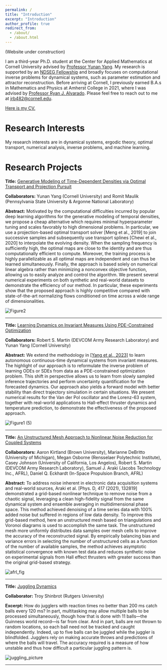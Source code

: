 ```yaml
---
permalink: /
title: "Introduction"
excerpt: "Introduction"
author_profile: true
redirect_from: 
  - /about/
  - /about.html
---
```


(Website under construction)


I am a third-year Ph.D. student at the Center for Applied Mathematics at Cornell University advised by [Professor Yunan Yang](https://as.cornell.edu/people/yunan-yang). My research is supported by an [NDSEG Fellowship](https://ndseg.sysplus.com/) and broadly focuses on computational inverse problems for dynamical systems, such as parameter estimation and attractor reconstruction. Before arriving at Cornell, I previously earned B.A.s in Mathematics and Physics at Amherst College in 2021, where I was advised by [Professor Ryan J. Alvarado](https://www.amherst.edu/people/facstaff/rjalvarado). Please feel free to reach out to me at jrb482@cornell.edu.

[Here is my CV.](https://github.com/jrbotvinick/jrbotvinick.github.io/files/13453717/JBotvinickGreenhouseCV.pdf)


Research Interests
====
My research interests are in dynamical systems, ergodic theory, optimal transport, numerical analysis, inverse problems, and machine learning. 

Research Projects
====

**Title:** [Generative Modeling of Time-Dependent Densities via Optimal Transport and Projection Pursuit](https://pubs.aip.org/aip/cha/article-abstract/33/10/103108/2915710/Generative-modeling-of-time-dependent-densities?redirectedFrom=fulltext)

**Collaborators:** Yunan Yang (Cornell University) and Romit Maulik (Pennsylvania State University & Argonne National Laboratory)

**Abstract:** Motivated by the computational difficulties incurred by popular deep learning algorithms for the
generative modeling of temporal densities, we propose a cheap alternative which requires minimal
hyperparameter tuning and scales favorably to high dimensional problems. In particular, we use
a projection-based optimal transport solver [Meng et al., 2019] to join successive samples and
subsequently use transport splines [Chewi et al., 2020] to interpolate the evolving density. When
the sampling frequency is sufficiently high, the optimal maps are close to the identity and are thus
computationally efficient to compute. Moreover, the training process is highly parallelizable as all
optimal maps are independent and can thus be learned simultaneously. Finally, the approach is based
solely on numerical linear algebra rather than minimizing a nonconvex objective function, allowing
us to easily analyze and control the algorithm. We present several numerical experiments on both
synthetic and real-world datasets to demonstrate the efficiency of our method. In particular, these
experiments show that the proposed approach is highly competitive compared with state-of-the-art
normalizing flows conditioned on time across a wide range of dimensionalities. 

![Figure2](https://github.com/jrbotvinick/jrbotvinick.github.io/assets/100333155/bf44f0ee-dab8-476f-a709-ab622197ee7a)

----

**Title:** [Learning Dynamics on Invariant Measures Using PDE-Constrained Optimization](https://pubs.aip.org/aip/cha/article-abstract/33/6/063152/2900453/Learning-dynamics-on-invariant-measures-using-PDE?redirectedFrom=fulltext)

**Collaborators:** Robert S. Martin (DEVCOM Army Research Laboratory) and Yunan Yang (Cornell University)

**Abstract:** We extend the methodology in [[Yang et al., 2023]](https://epubs.siam.org/doi/10.1137/21M1421337) to learn autonomous continuous-time dynamical systems from invariant measures. The highlight of our approach is to reformulate the inverse problem of learning ODEs or SDEs from data as a PDE-constrained optimization problem. This shift in perspective allows us to learn from slowly sampled inference trajectories and perform uncertainty quantification for the forecasted dynamics. Our approach also yields a forward model with better stability than direct trajectory simulation in certain situations. We present numerical results for the Van der Pol oscillator and the Lorenz-63 system, together with real-world applications to Hall-effect thruster dynamics and temperature prediction, to demonstrate the effectiveness of the proposed approach.

![Figure1 (5)](https://github.com/jrbotvinick/jrbotvinick.github.io/assets/100333155/3307bc3f-0ae2-4402-9783-eff4e8ec3eb7)

----

**Title:** [An Unstructured Mesh Approach to Nonlinear Noise Reduction for Coupled Systems](https://epubs.siam.org/doi/10.1137/22M152092X)

**Collaborators:** Aaron Kirtland (Brown University), Marianne DeBritto (University of Michigan), Megan Osborne (Rensselaer Polytechnic Institute), Casey Johnson (University of California, Los Angelos), Robert S. Martin (DEVCOM Army Research Laboratory), Samuel J. Araki (Jacobs Technology Inc., AFRL), Daniel Q. Eckhardt (In-Space Propulsion Branch, AFRL)

**Abstract:** To address noise inherent in electronic data acquisition systems and real-world sources, Araki et al. [Phys. D, 417 (2021), 132819] demonstrated a grid-based nonlinear technique to remove noise from a chaotic signal, leveraging a clean high-fidelity signal from the same dynamical system and ensemble averaging in multidimensional phase space. This method achieved denoising of a time series data with 100% added noise but suffered in regions of low data density. To improve this grid-based method, here an unstructured mesh based on triangulations and Voronoi diagrams is used to accomplish the same task. The unstructured mesh more uniformly distributes data samples over mesh cells to improve the accuracy of the reconstructed signal. By empirically balancing bias and variance errors in selecting the number of unstructured cells as a function of the number of available samples, the method achieves asymptotic statistical convergence with known test data and reduces synthetic noise on experimental signals from Hall effect thrusters with greater success than the original grid-based strategy.

![afrl_fig](https://github.com/jrbotvinick/jrbotvinick.github.io/assets/100333155/a6f045f6-c3be-4ea8-8216-de6e4964eb92)

----

**Title:** [Juggling Dynamics](https://pubs.aip.org/physicstoday/article/73/2/62/914452/Juggling-dynamicsWith-complex-throwing-patterns-of)

**Collaborator:** Troy Shinbrot (Rutgers University) 

**Excerpt:** How do jugglers with reaction times no better than
200 ms catch balls every 120 ms? In part, multitasking
may allow multiple balls to be processed simultaneously,
though how that is done with 11 balls—the Guinness world
record—is far from clear. And in part, balls are not thrown
to random locations, so each ball need not be tracked and
caught independently. Indeed, up to five balls can be juggled
while the juggler is blindfolded. Jugglers rely on making accurate throws and predictions of where the balls will travel.
The accuracy required is a measure of how unstable and
thus how difficult a particular juggling pattern is.

![juggling_picture](https://github.com/jrbotvinick/jrbotvinick.github.io/assets/100333155/ea33a26f-3d5f-471b-95ed-494688a9eeaf)

----
